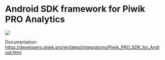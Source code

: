 # Android SDK framework for Piwik PRO Analytics
[![](https://jitpack.io/v/pro.piwik/sdk-framework-android.svg)](https://jitpack.io/#pro.piwik/sdk-framework-android)

Documentation: https://developers.piwik.pro/en/latest/integrations/Piwik_PRO_SDK_for_Android.html
